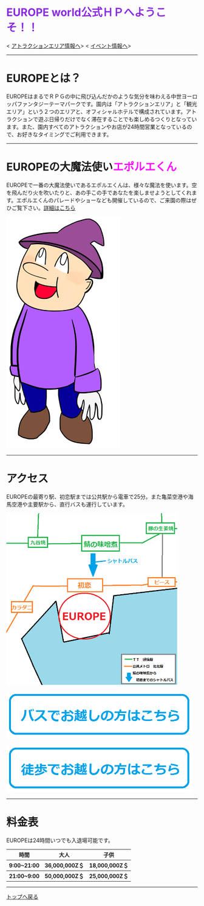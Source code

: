 # <font color="BlueViolet">EUROPE world公式ＨＰへようこそ！！</font>
<
[アトラクションエリア情報へ](https://takajo-soft03.github.io/EUROPE/attraction)>
<
[イベント情報へ](https://takajo-soft03.github.io/EUROPE/event)> <br>
<hr>

# EUROPEとは？
EUROPEはまるでＲＰＧの中に飛び込んだかのような気分を味わえる中世ヨーロッパファンタジーテーマパークです。園内は「アトラクションエリア」と「観光エリア」という２つのエリアと、オフィシャルホテルで構成されています。アトラクションで遊ぶ日帰りだけでなく滞在することでも楽しめるつくりとなっています。また、園内すべてのアトラクションやお店が24時間営業となっているので、お好きなタイミングでご利用できます。

<hr>

# EUROPEの大魔法使い<font color="Magenta">エポルエくん</font>
EUROPEで一番の大魔法使いであるエポルエくんは、様々な魔法を使います。空を飛んだり火を吹いたりと、あの手この手であなたを楽しませようとしてくれます。エポルエくんのパレードやショーなども開催しているので、ご来園の際はぜひご覧下さい。[詳細はこちら](https://takajo-soft03.github.io/EUROPE/event)

<img src="eporue.jpg" width="300px">

<hr>

# アクセス
EUROPEの最寄り駅、初恋駅までは公共駅から電車で25分。また亀菜空港や海馬空港や主要駅から、直行バスも運行しています。

<img src="map.png" width="450px">

[![バス](B1.png)](https://takajo-soft03.github.io/EUROPE/Adjustment)

[![徒歩](B2.png)](https://takajo-soft03.github.io/EUROPE/Adjustment)

<hr>

# 料金表
EUROPEは24時間いつでも入退場可能です。
<table>
  <thead>
    <tr>
      <th>時間</th>
      <th>大人</th>
      <th>子供</th>
    </tr>
  </thead>
  <tbody>
    <tr>
      <th>9:00~21:00</th>
      <th>36,000,000Z＄</th>
      <th>18,000,000Z＄</th>
    </tr>
  </tbody>
  <tbody>
    <tr>
      <th>21:00~9:00</th>
      <th>50,000,000Z＄</th>
      <th>25,000,000Z＄</th>
    </tr>
  </tbody>
</table>

<hr>

[トップへ戻る](https://takajo-soft03.github.io/EUROPE/)

